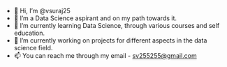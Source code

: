- 👋 Hi, I’m @vsuraj25
- 👀 I’m a Data Science aspirant and on my path towards it.
- 🌱 I’m currently learning Data Science, through various courses and self education.
- 💞️ I’m currently working on projects for different aspects in the data science field.
- 📫 You can reach me through my email - sv255255@gmail.com

<!---
vsuraj25/vsuraj25 is a ✨ special ✨ repository because its `README.md` (this file) appears on your GitHub profile.
You can click the Preview link to take a look at your changes.
--->
